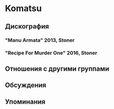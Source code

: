 # Komatsu



## Дискография

### "Manu Armata" 2013, Stoner



### "Recipe For Murder One" 2016, Stoner




## Отношения с другими группами


## Обсуждения


## Упоминания

